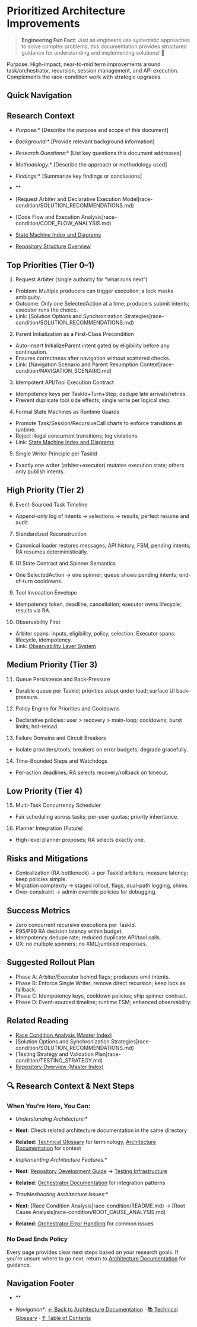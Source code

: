 # Prioritized Architecture Improvements

> **Engineering Fun Fact**: Just as engineers use systematic approaches to solve complex problems, this documentation provides structured guidance for understanding and implementing solutions! 🔧

Purpose: High-impact, near-to-mid term improvements around task/orchestrator, recursion, session
management, and API execution. Complements the race-condition work with strategic upgrades.

## Quick Navigation

## Research Context

- *Purpose:** \[Describe the purpose and scope of this document]

- *Background:** \[Provide relevant background information]

- *Research Questions:** \[List key questions this document addresses]

- *Methodology:** \[Describe the approach or methodology used]

- *Findings:** \[Summarize key findings or conclusions]

- **
- \[Request Arbiter and Declarative Execution Model]race-condition/SOLUTION\_RECOMMENDATIONS.md)
- \[Code Flow and Execution Analysis]race-condition/CODE\_FLOW\_ANALYSIS.md)
- [State Machine Index and Diagrams](README.md)
- [Repository Structure Overview](../architecture/repository/REPOSITORY_STRUCTURE.md)

## Top Priorities (Tier 0–1)
1. Request Arbiter (single authority for “what runs next”)
- Problem: Multiple producers can trigger execution; a lock masks ambiguity.
- Outcome: Only one SelectedAction at a time; producers submit intents; executor runs the choice.
- Link:
  \[Solution Options and Synchronization Strategies]race-condition/SOLUTION\_RECOMMENDATIONS.md)
2. Parent Initialization as a First-Class Precondition
- Auto-insert InitializeParent intent gated by eligibility before any continuation.
- Ensures correctness after navigation without scattered checks.
- Link: \[Navigation Scenario and Parent Resumption Context]race-condition/NAVIGATION\_SCENARIO.md)
3. Idempotent API/Tool Execution Contract
- Idempotency keys per TaskId+Turn+Step; dedupe late arrivals/retries.
- Prevent duplicate tool side effects; single write per logical step.
4. Formal State Machines as Runtime Guards
- Promote Task/Session/RecursiveCall charts to enforce transitions at runtime.
- Reject illegal concurrent transitions; log violations.
- Link: [State Machine Index and Diagrams](README.md)
5. Single Writer Principle per TaskId
- Exactly one writer (arbiter+executor) mutates execution state; others only publish intents.

## High Priority (Tier 2)
6. Event-Sourced Task Timeline
- Append-only log of intents → selections → results; perfect resume and audit.
7. Standardized Reconstruction
- Canonical loader restores messages, API history, FSM, pending intents; RA resumes
  deterministically.
8. UI State Contract and Spinner Semantics
- One SelectedAction → one spinner; queue shows pending intents; end-of-turn cooldowns.
9. Tool Invocation Envelope
- Idempotency token, deadline, cancellation; executor owns lifecycle; results via RA.
10. Observability First
- Arbiter spans: inputs, eligibility, policy, selection. Executor spans: lifecycle, idempotency.
- Link: [Observability Layer System](./OBSERVABILITY_LAYER_SYSTEM.md)

## Medium Priority (Tier 3)
11. Queue Persistence and Back-Pressure
- Durable queue per TaskId; priorities adapt under load; surface UI back-pressure.
12. Policy Engine for Priorities and Cooldowns
- Declarative policies: user > recovery > main-loop; cooldowns; burst limits; hot-reload.
13. Failure Domains and Circuit Breakers
- Isolate providers/tools; breakers on error budgets; degrade gracefully.
14. Time-Bounded Steps and Watchdogs
- Per-action deadlines; RA selects recovery/rollback on timeout.

## Low Priority (Tier 4)
15. Multi-Task Concurrency Scheduler
- Fair scheduling across tasks; per-user quotas; priority inheritance.
16. Planner Integration (Future)
- High-level planner proposes; RA selects exactly one.

## Risks and Mitigations
- Centralization (RA bottleneck) → per-TaskId arbiters; measure latency; keep policies simple.
- Migration complexity → staged rollout, flags, dual-path logging, shims.
- Over-constraint → admin override policies for debugging.

## Success Metrics
- Zero concurrent recursive executions per TaskId.
- P95/P99 RA decision latency within budget.
- Idempotency dedupe rate; reduced duplicate API/tool calls.
- UX: no multiple spinners; no XML/jumbled responses.

## Suggested Rollout Plan
- Phase A: Arbiter/Executor behind flags; producers emit intents.
- Phase B: Enforce Single Writer; remove direct recursion; keep lock as fallback.
- Phase C: Idempotency keys, cooldown policies; ship spinner contract.
- Phase D: Event-sourced timeline; runtime FSM; enhanced observability.

## Related Reading
- [Race Condition Analysis (Master Index)](./API_DUPLICATION_RACE_CONDITION_ANALYSIS.md)
- \[Solution Options and Synchronization Strategies]race-condition/SOLUTION\_RECOMMENDATIONS.md)
- \[Testing Strategy and Validation Plan]race-condition/TESTING\_STRATEGY.md)
- [Repository Overview (Master Index)](./REPOSITORY_OVERVIEW.md)

## 🔍 Research Context & Next Steps

### When You're Here, You Can:

- *Understanding Architecture:**

- **Next**: Check related architecture documentation in the same directory
- **Related**: [Technical Glossary](../GLOSSARY.md) for terminology,
  [Architecture Documentation](README.md) for context

- *Implementing Architecture Features:**

- **Next**: [Repository Development Guide](repository/DEVELOPMENT_GUIDE.md) →
  [Testing Infrastructure](repository/TESTING_INFRASTRUCTURE.md)
- **Related**: [Orchestrator Documentation](../../orchestrator/README.md) for integration patterns

- *Troubleshooting Architecture Issues:**

- **Next**: \[Race Condition Analysis]race-condition/README.md) →
  \[Root Cause Analysis]race-condition/ROOT\_CAUSE\_ANALYSIS.md)
- **Related**: [Orchestrator Error Handling](../../orchestrator/ORCHESTRATOR_ERROR_HANDLING.md) for
  common issues

### No Dead Ends Policy

Every page provides clear next steps based on your research goals. If you're unsure where to go
next, return to [Architecture Documentation](README.md) for guidance.

## Navigation Footer

- **

- *Navigation**: [← Back to Architecture Documentation](README.md) ·
[📚 Technical Glossary](../GLOSSARY.md) · [↑ Table of Contents](#-research-context--next-steps)
